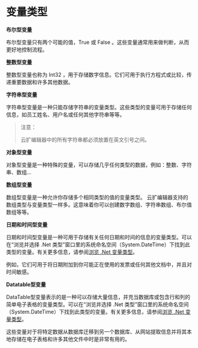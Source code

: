 # 变量类型 

**布尔型变量**

布尔型变量只有两个可能的值，True 或 False 。这些变量通常用来做判断，从而更好地控制流程。

**整数型变量**

整数型变量也称为 Int32 ，用于存储数字信息。它们可用于执行方程式或比较，传递重要数据和许多其他数据。 

**字符串型变量** 

字符串型变量是一种只能存储字符串的变量类型。这些类型的变量可用于存储任何信息，如员工姓名、用户名或任何其他字符串等等。 

>注意： 
>
>云扩编辑器中的所有字符串都必须放置在英文引号之间。 

**对象型变量** 

对象型变量是一种特殊的变量，可以存储几乎任何类型的数据，例如：整数、字符串、数组… 

**数组型变量** 

数组型变量是一种允许你存储多个相同类型的值的变量类型。 
云扩编辑器支持的数组类型与变量类型一样多。这意味着你可以创建数字数组、字符串数组、布尔值数组等等。

**日期和时间型变量** 

日期和时间型变量是一种可用于存储有关任何日期和时间的信息的变量类型。可以在“浏览并选择 .Net 类型”窗口里的系统命名空间（System.DateTime）下找到此类型的变量。有关更多信息，请参阅[浏览 .Net 变量类型](./Variables.md)。 

例如，它们可用于将日期附加到你可能正在使用的发票或任何其他文档中，并且对时间敏感。 

**Datatable型变量** 

DataTable型变量表示的是一种可以存储大量信息，并充当数据库或包含行和列的简单电子表格的变量类型。可以在“浏览并选择 .Net 类型”窗口里的系统命名空间（System.DateTime）下找到此类型的变量。有关更多信息，请参阅[浏览 .Net 变量类型](./Variables.md)。 

这些变量对于将特定数据从数据库迁移到另一个数据库、从网站提取信息并将其本地存储在电子表格和许多其他文件中时是非常有用的。 
